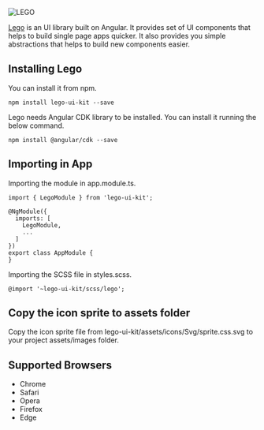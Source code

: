 ![LEGO](https://github.com/VJAI/lego/blob/master/projects/demo/src/assets/images/lego-375.png)

[Lego](https://github.com/vjai/lego) is an UI library built on Angular. It provides set of UI components that helps to build single page apps quicker. It also provides you simple abstractions that helps to build new components easier.

## Installing Lego

You can install it from npm.

```
npm install lego-ui-kit --save
```

Lego needs Angular CDK library to be installed. You can install it running the below command.

```
npm install @angular/cdk --save
```

## Importing in App

Importing the module in app.module.ts.

```
import { LegoModule } from 'lego-ui-kit';

@NgModule({
  imports: [
    LegoModule,
    ...
  ]
})
export class AppModule {
}
```

Importing the SCSS file in styles.scss.

```
@import '~lego-ui-kit/scss/lego';
```

## Copy the icon sprite to assets folder

Copy the icon sprite file from lego-ui-kit/assets/icons/Svg/sprite.css.svg to your project assets/images folder.

## Supported Browsers

- Chrome
- Safari
- Opera
- Firefox
- Edge
